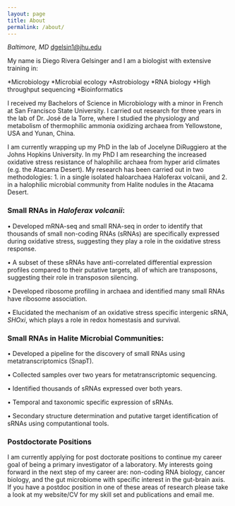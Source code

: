 ```yaml
---
layout: page
title: About
permalink: /about/
---
```

*Baltimore, MD* <dgelsin1@jhu.edu>

My name is Diego Rivera Gelsinger and I am a biologist with extensive training in:

*Microbiology
*Microbial ecology
*Astrobiology
*RNA biology
*High throughput sequencing
*Bioinformatics

I received my Bachelors of Science in Microbiology with a minor in French at San Francisco State University. I carried out research for three years in the lab of Dr. José de la Torre, where I studied the physiology and metabolism of thermophilic ammonia oxidizing archaea from Yellowstone, USA and Yunan, China. 

I am currently wrapping up my PhD in the lab of Jocelyne DiRuggiero at the Johns Hopkins University. In my PhD I am researching the increased oxidative stress resistance of halophilic archaea from hyper arid climates (e.g. the Atacama Desert). My research has been carried out in two methodologies: 1. in a single isolated haloarchaea Haloferax volcanii, and 2. in a halophilic microbial community from Halite nodules in the Atacama Desert. 

### Small RNAs in *Haloferax volcanii*:

•	Developed mRNA-seq and small RNA-seq in order to identify that thousands of small non-coding RNAs (sRNAs) are specifically expressed during oxidative stress, suggesting they play a role in the oxidative stress response. 

•	A subset of these sRNAs have anti-correlated differential expression profiles compared to their putative targets, all of which are transposons, suggesting their role in transposon silencing.

•	Developed ribosome profiling in archaea and identified many small RNAs have ribosome association.

•	Elucidated the mechanism of an oxidative stress specific intergenic sRNA, *SHOxi*, which plays a role in redox homestasis and survival.

### Small RNAs in Halite Microbial Communities:

•	Developed a pipeline for the discovery of small RNAs using metatranscriptomics (SnapT).

•	Collected samples over two years for metatranscriptomic sequencing.

•	Identified thousands of sRNAs expressed over both years.

•	Temporal and taxonomic specific expression of sRNAs.

•	Secondary structure determination and putative target identification of sRNAs using computantional tools.

### Postdoctorate Positions
I am currently applying for post doctorate positions to continue my career goal of being a primary investigator of a laboratory. My interests going forward in the next step of my career are: non-coding RNA biology, cancer biology, and the gut microbiome with specific interest in the gut-brain axis. If you have a postdoc position in one of these areas of research please take a look at my website/CV for my skill set and publications and email me.
